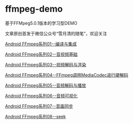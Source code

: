 # ffmpeg-demo
基于FFMpeg5.0.1版本的学习型DEMO

文章原创首发于微信公众号“雪月清的随笔”，欢迎关注

[Android FFmpeg系列01--编译与集成](https://mp.weixin.qq.com/s/pV4vUWmWbnzBK7qizr6YEw)

[Android FFmpeg系列02--音视频基础](https://mp.weixin.qq.com/s/9k4XBZR1i8LpgWt9jR8IvA)

[Android FFmpeg系列03--视频解码与渲染](https://mp.weixin.qq.com/s/cBZcUhZDiZVTXDY4jAWt7Q)

[Android FFmpeg系列04--FFmpeg调用MediaCodec进行硬解码](https://mp.weixin.qq.com/s/mrBiiDT5jvsDDmAJK34TLA)

[Android FFmpeg系列05--音频解码与播放](https://mp.weixin.qq.com/s/fnESmyGDv2iHTE1DxjZ8Kg)

[Android FFmpeg系列06--音频可视化](https://mp.weixin.qq.com/s/xdHyc_E3qdOFxVjRpMxLZA)

[Android FFmpeg系列07--音画同步]()

[Android FFmpeg系列08--seek]()